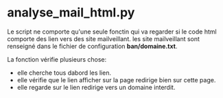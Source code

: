 # analyse_mail_html.py

Le script ne comporte qu'une seule fonctin qui va regarder si le code html comporte des lien vers des site mailveillant. les site mailveillant sont renseigné dans le fichier de configuration **ban/domaine.txt**.

La fonction vérifie plusieurs chose:
* elle cherche tous dabord les lien.
* elle vérifie que le lien afficher sur la page redirige bien sur cette page.
* elle regarde sur le lien redirige vers un domaine interdit.